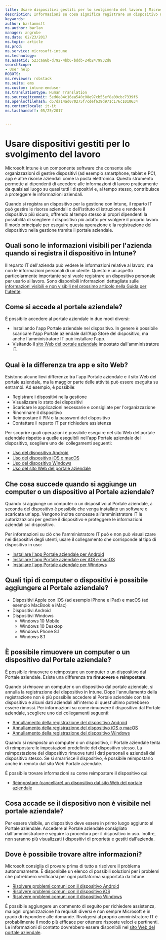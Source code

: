 ```yaml
---
title: Usare dispositivi gestiti per lo svolgimento del lavoro | Microsoft Docs
description: Informazioni su cosa significa registrare un dispositivo nel sistema di gestione con Intune.
keywords: 
author: barlanmsft
ms.author: barlan
manager: angrobe
ms.date: 02/23/2017
ms.topic: article
ms.prod: 
ms.service: microsoft-intune
ms.technology: 
ms.assetid: 523caa6b-d792-4bb6-bddb-24b2479932d8
searchScope:
- User help
ROBOTS: 
ms.reviewer: robstack
ms.suite: ems
ms.custom: intune-enduser
ms.translationtype: Human Translation
ms.sourcegitcommit: 5ed0e84c16ea540c08e97cb55ef8a09cbc7339f6
ms.openlocfilehash: d57da14ad070275f7cdef639d971c176c1010634
ms.contentlocale: it-it
ms.lasthandoff: 05/25/2017


---
```


# <a name="use-managed-devices-to-get-work-done"></a>Usare dispositivi gestiti per lo svolgimento del lavoro
Microsoft Intune è un componente software che consente alle organizzazioni di gestire dispositivi (ad esempio smartphone, tablet e PC), app e altre risorse aziendali come la posta elettronica. Questo strumento permette ai dipendenti di accedere alle informazioni di lavoro praticamente da qualsiasi luogo su quasi tutti i dispositivi e, al tempo stesso, contribuisce a proteggere le informazioni aziendali.

Quando si registra un dispositivo per la gestione con Intune, il reparto IT può gestire le risorse aziendali o dell'istituto di istruzione e rendere il dispositivo più sicuro, offrendo al tempo stesso ai propri dipendenti la possibilità di scegliere il dispositivo più adatto per svolgere il proprio lavoro. Il modo principale per eseguire questa operazione è la registrazione del dispositivo nella gestione tramite il portale aziendale.

## <a name="what-information-can-my-company-see-when-i-enroll-my-device-in-intune"></a>Quali sono le informazioni visibili per l'azienda quando si registra il dispositivo in Intune?
Il reparto IT dell'azienda può vedere le informazioni relative al lavoro, ma non le informazioni personali di un utente. Questo è un aspetto particolarmente importante se si vuole registrare un dispositivo personale per usarlo al lavoro. Sono disponibili informazioni dettagliate sulle [informazioni visibili e non visibili nel prossimo articolo nella Guida per l'utente](what-info-can-your-company-see-when-you-enroll-your-device-in-intune.md).

## <a name="how-do-i-get-the-company-portal"></a>Come si accede al portale aziendale?
È possibile accedere al portale aziendale in due modi diversi:

- Installando l'app Portale aziendale nel dispositivo. In genere è possibile scaricare l'app Portale aziendale dall'App Store del dispositivo, ma anche l'amministratore IT può installare l'app.
- Visitando il [sito Web del portale aziendale](https://portal.manage.microsoft.com) impostato dall'amministratore IT.

## <a name="whats-the-difference-between-the-app-and-the-website"></a>Qual è la differenza tra app e sito Web?
Esistono alcune lievi differenze tra l'app Portale aziendale e il sito Web del portale aziendale, ma la maggior parte delle attività può essere eseguita su entrambi. Ad esempio, è possibile:

- Registrare i dispositivi nella gestione
- Visualizzare lo stato dei dispositivi
- Scaricare le applicazioni necessarie e consigliate per l'organizzazione
- Rinominare il dispositivo
- Reimpostare il PIN o la password del dispositivo
- Contattare il reparto IT per richiedere assistenza

Per scoprire quali operazioni è possibile eseguire nel sito Web del portale aziendale rispetto a quelle eseguibili nell'app Portale aziendale del dispositivo, scegliere uno dei collegamenti seguenti:

- [Uso del dispositivo Android](using-your-android-device-with-intune.md)
- [Uso del dispositivo iOS o macOS](using-your-ios-or-macOS-device-with-intune.md)
- [Uso del dispositivo Windows](using-your-windows-device-with-intune.md)
- [Uso del sito Web del portale aziendale](using-the-intune-company-portal-website.md)

## <a name="what-happens-when-you-add-a-computer-or-device-to-the-company-portal"></a>Che cosa succede quando si aggiunge un computer o un dispositivo al Portale aziendale?
Quando si aggiunge un computer o un dispositivo al Portale aziendale, a seconda del dispositivo è possibile che venga installato un software o scaricata un'app. Vengono inoltre concesse all'amministratore IT le autorizzazioni per gestire il dispositivo e proteggere le informazioni aziendali sul dispositivo.

Per informazioni su ciò che l'amministratore IT può e non può visualizzare nei dispositivi degli utenti, usare il collegamento che corrisponde al tipo di dispositivo in uso:

- [Installare l'app Portale aziendale per Android](what-happens-if-you-install-the-company-portal-app-and-enroll-your-device-in-intune-android.md)
- [Installare l'app Portale aziendale per iOS e macOS](what-happens-if-you-install-the-company-portal-app-and-enroll-your-device-in-intune-ios.md)
- [Installare l'app Portale aziendale per Windows](what-info-can-your-company-see-when-you-enroll-your-device-in-intune.md)

## <a name="what-kind-of-computers-or-devices-can-you-add-to-the-company-portal"></a>Quali tipi di computer o dispositivi è possibile aggiungere al Portale aziendale?
-   Dispositivi Apple con iOS (ad esempio iPhone e iPad) e macOS (ad esempio MacBook e iMac)
-   Dispositivi Android
-   Dispositivi Windows
    -   Windows 10 Mobile
    -   Windows 10 Desktop
    -   Windows Phone 8.1
    -   Windows 8.1

## <a name="can-you-remove-a-computer-or-device-from-the-company-portal"></a>È possibile rimuovere un computer o un dispositivo dal Portale aziendale?
È possibile rimuovere o reimpostare un computer o un dispositivo dal Portale aziendale. Esiste una differenza tra **rimuovere** e **reimpostare**.

Quando si *rimuove* un computer o un dispositivo dal portale aziendale, si annulla la registrazione del dispositivo in Intune. Dopo l'annullamento della registrazione non è più possibile accedere al Portale aziendale con tale dispositivo e alcuni dati aziendali all'interno di quest'ultimo potrebbero essere rimossi. Per informazioni su come rimuovere il dispositivo dal Portale aziendale, scegliere uno dei collegamenti seguenti:

- [Annullamento della registrazione del dispositivo Android](unenroll-your-device-from-intune-android.md)
- [Annullamento della registrazione del dispositivo iOS o macOS](unenroll-your-device-from-intune-ios.md)
- [Annullamento della registrazione del dispositivo Windows](unenroll-your-device-from-intune-windows.md)

Quando si *reimposta* un computer o un dispositivo, il Portale aziendale tenta di reimpostare le impostazioni predefinite del dispositivo stesso. La reimpostazione del dispositivo rimuove tutti i dati personali e aziendali dal dispositivo stesso. Se si smarrisce il dispositivo, è possibile reimpostarlo anche in remoto dal sito Web Portale aziendale.

È possibile trovare informazioni su come reimpostare il dispositivo qui:

- [Reimpostare (cancellare) un dispositivo dal sito Web del portale aziendale](reset-erase-your-device-cpwebsite.md)

## <a name="what-if-i-cant-see-my-device-in-the-company-portal"></a>Cosa accade se il dispositivo non è visibile nel portale aziendale?
Per essere visibile, un dispositivo deve essere in primo luogo aggiunto al Portale aziendale. Accedere al Portale aziendale consigliato dall'amministratore e seguire la procedura per il dispositivo in uso. Inoltre, non saranno più visualizzati i dispositivi di proprietà e gestiti dall'azienda.

## <a name="where-else-can-i-go-for-help"></a>Dove è possibile trovare altre informazioni?
Microsoft consiglia di provare prima di tutto a risolvere il problema autonomamente. È disponibile un elenco di possibili soluzioni per i problemi che potrebbero verificarsi per ogni piattaforma supportata da Intune.

- [Risolvere problemi comuni con il dispositivo Android](troubleshoot-your-device-android.md)
- [Risolvere problemi comuni con il dispositivo iOS](troubleshoot-your-device-ios.md)
- [Risolvere problemi comuni con il dispositivo Windows](troubleshoot-your-device-windows.md)

È possibile aggiungere un commento di seguito per richiedere assistenza, ma ogni organizzazione ha requisiti diversi e non sempre Microsoft è in grado di rispondere alle domande. Rivolgersi al proprio amministratore IT è probabilmente il modo più efficace per ottenere risposte veloci e pertinenti. Le informazioni di contatto dovrebbero essere disponibili nel [sito Web del portale aziendale](https://portal.manage.microsoft.com).

